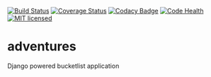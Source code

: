 [![Build Status](https://travis-ci.org/andela-landia/adventures.svg?branch=develop)](https://travis-ci.org/andela-landia/adventures)
[![Coverage Status](https://coveralls.io/repos/github/andela-landia/adventures/badge.svg?branch=develop)](https://coveralls.io/github/andela-landia/adventures?branch=develop)
[![Codacy Badge](https://api.codacy.com/project/badge/Grade/51601f79615546d289e916cd3817847a)](https://www.codacy.com/app/loice-andia/adventures?utm_source=github.com&amp;utm_medium=referral&amp;utm_content=andela-landia/adventures&amp;utm_campaign=Badge_Grade)
[![Code Health](https://landscape.io/github/andela-landia/adventures/develop/landscape.svg?style=flat)](https://landscape.io/github/andela-landia/adventures/develop)
[![MIT licensed](https://img.shields.io/badge/license-MIT-blue.svg)](https://raw.githubusercontent.com/hyperium/hyper/master/LICENSE)


# adventures
Django powered bucketlist application
